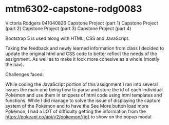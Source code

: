 # mtm6302-capstone-rodg0083

Victoria Rodgers
041040826
Capstone Project (part 1)
Capstone Project (part 2)
Capstone Project (part 3)
Capstone Project (part 4)

Bootstrap 5 is used along with HTML, CSS and JavaScript. 

Taking the feedback and newly learned information from class I decided to update the original html and CSS code to better reflect the needs of the assignment. As well as to make it look more cohesive as a whole (mostly the nav). 

Challenges faced: 

While coding the JavaScript portion of this assignment I ran into several issues the main one being how to parse and store the id of each individual Pokémon and use them in snippets of html code using html templates and functions. While I did manage to solve the issue of displaying the capture system of the Pokémon and to have the See More button load more Pokémon, I had a LOT of difficulty getting the information from the https://pokeapi.co/api/v2/pokemon/{id} to show on the popup modal. 
